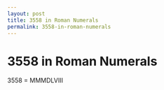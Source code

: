 ```yaml
---
layout: post
title: 3558 in Roman Numerals
permalink: 3558-in-roman-numerals
---
```


# 3558 in Roman Numerals

3558 = MMMDLVIII
